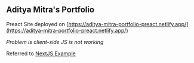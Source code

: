 ## Aditya Mitra's Portfolio

Preact Site deployed on [https://aditya-mitra-portfolio-preact.netlify.app/](https://aditya-mitra-portfolio-preact.netlify.app/)


*Problem is client-side JS is not working*


Referred to [NextJS Example](https://github.com/vercel/next.js/tree/canary/examples/using-preact)